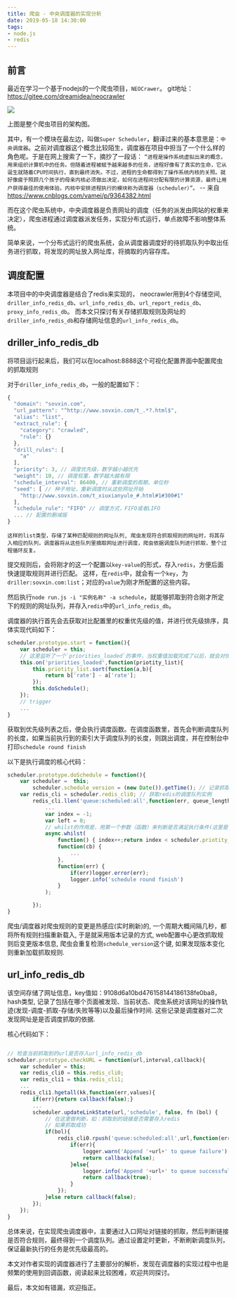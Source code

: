 ```yaml
---
title: 爬虫 - 中央调度器的实现分析
date: 2019-05-18 14:30:00
tags:
- node.js
- redis
---
```


## 前言
最近在学习一个基于nodejs的一个爬虫项目，`NEOCrawer`。
git地址：https://gitee.com/dreamidea/neocrawler
<!-- more -->

<img src="http://git.oschina.net/uploads/images/2014/0912/203424_dbbb3d02_13016.png"/>


上图是整个爬虫项目的架构图。

其中，有一个模块在最左边，叫做`Super Scheduler`，翻译过来的基本意思是：`中央调度器`。之前对调度器这个概念比较陌生，调度器在项目中担当了一个什么样的角色呢。于是在网上搜索了一下，摘抄了一段话：
`“进程是操作系统虚拟出来的概念，用来组织计算机中的任务。但随着进程被赋予越来越多的任务，进程好像有了真实的生命，它从诞生就随着CPU时间执行，直到最终消失。不过，进程的生命都得到了操作系统内核的关照。就好像疲于照顾几个孩子的母亲内核必须做出决定，如何在进程间分配有限的计算资源，最终让用户获得最佳的使用体验。内核中安排进程执行的模块称为调度器（scheduler）”。`
-- 来自 https://www.cnblogs.com/vamei/p/9364382.html

而在这个爬虫系统中，中央调度器是负责网址的调度（任务的派发由网站的权重来决定），爬虫进程通过调度器派发任务，实现分布式运行，单点故障不影响整体系统。

简单来说，一个分布式运行的爬虫系统，会从调度器调度好的待抓取队列中取出任务进行抓取，将发现的网址放入网址库，将摘取的内容存库。


<!-- more -->

## 调度配置

本项目中的中央调度器是结合了redis来实现的， neocrawler用到4个存储空间, `driller_info_redis_db`、`url_info_redis_db`、`url_report_redis_db`、`proxy_info_redis_db`。
而本文只探讨有关存储抓取规则及网址的`driller_info_redis_db`和存储网址信息的`url_info_redis_db`。

## driller_info_redis_db 
将项目运行起来后，我们可以在localhost:8888这个可视化配置界面中配置爬虫的抓取规则

对于`driller_info_redis_db`，一般的配置如下：
```js
{
  "domain": "sovxin.com",
  "url_pattern": "^http://www.sovxin.com/t_.*?.html$",
  "alias": "list",
  "extract_rule": {
    "category": "crawled",
    "rule": {}
  },
  "drill_rules": [
    "a"
  ],
  "priority": 3, // 调度优先级，数字越小越优先
  "weight": 10, // 调度权重，数字越大越有限
  "schedule_interval": 86400, // 重新调度的周期，单位秒
  "seed": [ // 种子地址，重新调度时从这些网址开始
    "http://www.sovxin.com/t_xiuxianyule_#.html#1#300#1"
  ],
  "schedule_rule": "FIFO" // 调度方式，FIFO或者LIFO
  ... // 配置的删减版
}
```

`这样的list类型，存储了某种匹配规则的网址队列, 爬虫发现符合抓取规则的网址时，将其存入相应的队列，调度器将从这些队列里摘取网址进行调度，爬虫依据调度队列进行抓取，整个过程循环反复。`


提交规则后，会将刚才的这一个配置以`key-value`的形式，存入`redis`，方便后面快速提取规则并进行匹配。
这样，在`redis`中，就会有一个`key`，为`driller:sovxin.com:list`；对应的`value`为刚才所配置的这些内容。



然后执行`node run.js -i "实例名称" -a schedule`，就能够抓取到符合刚才所定下的规则的网址队列，并存入`redis`中的`url_info_redis_db`。

调度器的执行首先会去获取对比配置里的权重优先级的值，并进行优先级排序，具体实现代码如下：

```js
scheduler.prototype.start = function(){
    var scheduler = this;
    // 这里监听了一个`priorities_loaded`的事件，当权重值加载完成了以后，就会对优先级列表进行排序
    this.on('priorities_loaded',function(priotity_list){
        this.priotity_list.sort(function(a,b){
            return b['rate'] - a['rate'];
        });
        this.doSchedule();
    });
    // trigger
    ...
}
```

获取到优先级列表之后，便会执行调度函数。在调度函数里，首先会判断调度队列的长度，如果当前执行到的索引大于调度队列的长度，则跳出调度，并在控制台中打印`schedule round finish`

以下是执行调度的核心代码：

```js
scheduler.prototype.doSchedule = function(){
    var scheduler =  this;
        scheduler.schedule_version = (new Date()).getTime(); // 记录抓取规则配置的版本信息
    var redis_cli = scheduler.redis_cli0; // 获取redis的调度队列实例
        redis_cli.llen('queue:scheduled:all',function(err, queue_length) {
            ...
            var index = -1;
            var left = 0;
            // whilst的作用是，用第一个参数（函数）来判断是否满足执行条件(这里是判断调度队列的长度是否满足大于目前执行到的队列索引值)，如果满足，则执行第二个参数（函数）；如果不满足，则执行第三个参数（函数）。
            async.whilst(
                function() { index++;return index < scheduler.priotity_list.length },
                function(cb) {
                    ...
                },
                function(err) {
                    if(err)logger.error(err);
                    logger.info('schedule round finish')
                }
            );

        });
}
```

爬虫/调度器对爬虫规则的变更是热感应(实时刷新)的, 一个周期大概间隔几秒，都将所有规则扫描重新载入, 于是就采用版本记录的方式, web配置中心更改抓取规则后变更版本信息, 爬虫会重复检测`schedule_version`这个键, 如果发现版本变化则重新加载抓取规则.

## url_info_redis_db

该空间存储了网址信息，key值如：9108d6a10bd476158144186138fe0ba8，hash类型, 记录了包括在哪个页面被发现、当前状态、爬虫系统对该网址的操作轨迹(发现-调度-抓取-存储/失败等等)以及最后操作时间. 这些记录是调度器对二次发现网址是是否调度抓取的依据.

核心代码如下：

```js

// 检查当前抓取到的url是否存入url_info_redis_db
scheduler.prototype.checkURL = function(url,interval,callback){
    var scheduler = this;
    var redis_cli0 = this.redis_cli0;
    var redis_cli1 = this.redis_cli1;
    ...
    redis_cli1.hgetall(kk,function(err,values){
        if(err){return callback(false);}
        ...
        scheduler.updateLinkState(url,'schedule', false, fn (bol) {
            // 在这里做判断，如：抓取到的链接是否需要存入redis
            // 如果抓取成功
            if(bol){
                redis_cli0.rpush('queue:scheduled:all',url,function(err,value){
                    if(err){
                        logger.warn('Append '+url+' to queue failure');
                        return callback(false);
                    }else{
                        logger.info('Append '+url+' to queue successful');
                        return callback(true);
                    }
                });
            }else return callback(false);
        });
    });
}
```

总体来说，在实现爬虫调度器中，主要通过入口网址对链接的抓取，然后判断链接是否符合规则，最终得到一个调度队列。通过设置定时更新，不断刷新调度队列，保证最新执行的任务是优先级最高的。

本文对作者实现的调度器进行了主要部分的解析，发现在调度器的实现过程中也是频繁的使用到回调函数，阅读起来比较困难，欢迎共同探讨。

最后，本文如有错漏，欢迎指正。